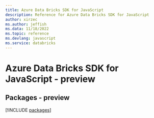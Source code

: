 ```yaml
---
title: Azure Data Bricks SDK for JavaScript
description: Reference for Azure Data Bricks SDK for JavaScript
author: xirzec
ms.author: jeffish
ms.data: 11/18/2022
ms.topic: reference
ms.devlang: javascript
ms.service: databricks
---
```

# Azure Data Bricks SDK for JavaScript - preview
## Packages - preview
[!INCLUDE [packages](data-bricks-index.md)]